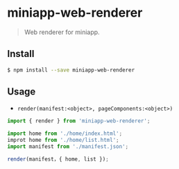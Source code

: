 # miniapp-web-renderer
> Web renderer for miniapp.

## Install

```bash
$ npm install --save miniapp-web-renderer
```

## Usage

* `render(manifest:<object>, pageComponents:<object>)`

```js
import { render } from 'miniapp-web-renderer';

import home from './home/index.html';
improt home from './home/list.html';
import manifest from './manifest.json';

render(manifest，{ home, list });
```
